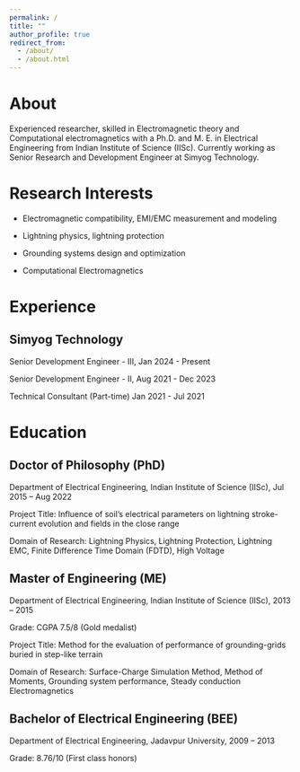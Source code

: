 ```yaml
---
permalink: /
title: ""
author_profile: true
redirect_from: 
  - /about/
  - /about.html
---
```


About
=====
Experienced researcher, skilled in Electromagnetic theory and Computational electromagnetics with a Ph.D. and M. E. in Electrical Engineering from Indian Institute of Science (IISc). Currently working as Senior Research and Development Engineer at Simyog Technology.

Research Interests
=====

- Electromagnetic compatibility, EMI/EMC measurement and modeling

- Lightning physics, lightning protection

- Grounding systems design and optimization

- Computational Electromagnetics

Experience
=======

Simyog Technology
----
Senior Development Engineer - III, Jan 2024 - Present

Senior Development Engineer - II, Aug 2021 - Dec 2023

Technical Consultant (Part-time) Jan 2021 - Jul 2021


Education
========

Doctor of Philosophy (PhD)
----
Department of Electrical Engineering, Indian Institute of Science (IISc), Jul 2015 – Aug 2022

Project Title: Influence of soil’s electrical parameters on lightning stroke-current evolution and fields in the close range

Domain of Research: Lightning Physics, Lightning Protection, Lightning EMC, Finite Difference Time Domain (FDTD), High Voltage

Master of Engineering (ME)
----
Department of Electrical Engineering, Indian Institute of Science (IISc), 2013 – 2015

Grade: CGPA 7.5/8 (Gold medalist)

Project Title: Method for the evaluation of performance of grounding-grids buried in step-like terrain

Domain of Research: Surface-Charge Simulation Method, Method of Moments, Grounding system performance, Steady conduction Electromagnetics

Bachelor of Electrical Engineering (BEE)
----
Department of Electrical Engineering, Jadavpur University, 2009 – 2013

Grade: 8.76/10 (First class honors)









